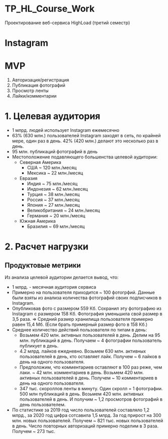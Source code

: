 # TP_HL_Course_Work
Проектирование веб-сервиса HighLoad (третий семестр)

# Instagram
# MVP
1. Авторизация/регистрация
2. Публикация фотографий
3. Просмотр ленты
4. Лайки/комментарии

# 1. Целевая аудитория
- 1 млрд. людей использует Instagram ежемесячно
- 63% (630 млн.) пользователей Instagram заходят в сеть, по крайней мере, один раз в день. 42% (420 млн.) делают это несколько раз в день. 
- 95 млн. публикаций фотографий в день
- Местоположение подавляющего большенства целевой аудитории: 
  - Северная Америка 
    - США ~ 120 млн./месяц
    -  Мексика ~ 22 млн./месяц
  - Евразия 
    - Индия ~ 75 млн./месяц
    - Индонезия ~ 62 млн./месяц
    - Турция ~ 38 млн./месяц
    - Россия ~ 37 млн./месяц
    - Япония ~ 27 млн./месяц
    - Великобритания ~ 24 млн./месяц
    - Германия ~ 20 млн./месяц
  - Южная Америка 
    - Бразилия ~ 69 млн./месяц

# 2. Расчет нагрузки
## Продуктовые метрики
Из анализа целевой аудитории делается вывод, что:
- 1 млрд. - месячная аудитория сервиса
- Примерно на пользователя приходится ~ 100 фотогрфий. Данные были взяты из анализа количества фотографий своих подписчиков в Instagram.
- Опубликовав фото с размером 559 Кб. Сохранил эту фотографию из Instagram с размером 158 Кб. Фотография уменьшила свой размер в 3,5 раза. => Средний размер хранилища пользователя примерно равен 15,4 Мб. (Если брать примерный размер фото в 158 Кб.)
- Среднее количество действий пользователя по типам в день:
  - Возьмем 420 млн. активных пользователей в день. Делим на 95 млн. публикаций в день. Получаем ~ 4 фотографии пользователь публикует в день.
  - 4.2 млрд. лайков ежедневно. Возьмем 630 млн. активных пользователей в день, кто оставляет лайк. Получем ~ 6 лайков в день на одного пользователя.
  - Предположим, что комментариев оставляют в 100 раз реже, чем лаки. ~ 42 млн. комментариев в день. Возьмем 420 млн. активных пользователей в день. Получем ~ 10 комментариев в день на одного пользователя.
  - 347 тыс. скороллов ленты в минуту. Один скролл = 1 фотографии. 500 млн публикаций в день. Возьмем 420 млн. активных пользователей в день. И получим ~ 1,2 просмотров фотографий в день пользователем.
- По статистике за 2019 год число пользователей составляло 1,2 млрд., за 2020 год цифра сотсавила 1,5 млрд. За год прирост на 300 млн. новых пользователей. Получем ~ 821 тыс. новых пользователей в день. Число повторных авторизаций примерно поделим в 3 раза. Получем ~ 273 тыс.
